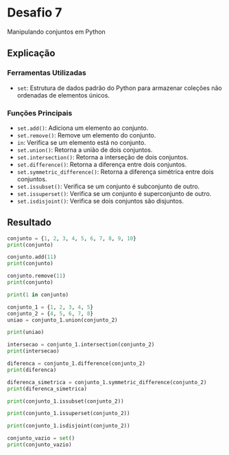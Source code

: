 # Desafio 7

Manipulando conjuntos em Python

## Explicação

### Ferramentas Utilizadas

- `set`: Estrutura de dados padrão do Python para armazenar coleções não ordenadas de elementos únicos.

### Funções Principais

- `set.add()`: Adiciona um elemento ao conjunto.
- `set.remove()`: Remove um elemento do conjunto.
- `in`: Verifica se um elemento está no conjunto.
- `set.union()`: Retorna a união de dois conjuntos.
- `set.intersection()`: Retorna a interseção de dois conjuntos.
- `set.difference()`: Retorna a diferença entre dois conjuntos.
- `set.symmetric_difference()`: Retorna a diferença simétrica entre dois conjuntos.
- `set.issubset()`: Verifica se um conjunto é subconjunto de outro.
- `set.issuperset()`: Verifica se um conjunto é superconjunto de outro.
- `set.isdisjoint()`: Verifica se dois conjuntos são disjuntos.

## Resultado

```py
conjunto = {1, 2, 3, 4, 5, 6, 7, 8, 9, 10}
print(conjunto)

conjunto.add(11)
print(conjunto)

conjunto.remove(11)
print(conjunto)

print(1 in conjunto)

conjunto_1 = {1, 2, 3, 4, 5}
conjunto_2 = {4, 5, 6, 7, 8}
uniao = conjunto_1.union(conjunto_2)

print(uniao)

intersecao = conjunto_1.intersection(conjunto_2)
print(intersecao)

diferenca = conjunto_1.difference(conjunto_2)
print(diferenca)

diferenca_simetrica = conjunto_1.symmetric_difference(conjunto_2)
print(diferenca_simetrica)

print(conjunto_1.issubset(conjunto_2))

print(conjunto_1.issuperset(conjunto_2))

print(conjunto_1.isdisjoint(conjunto_2))

conjunto_vazio = set()
print(conjunto_vazio)